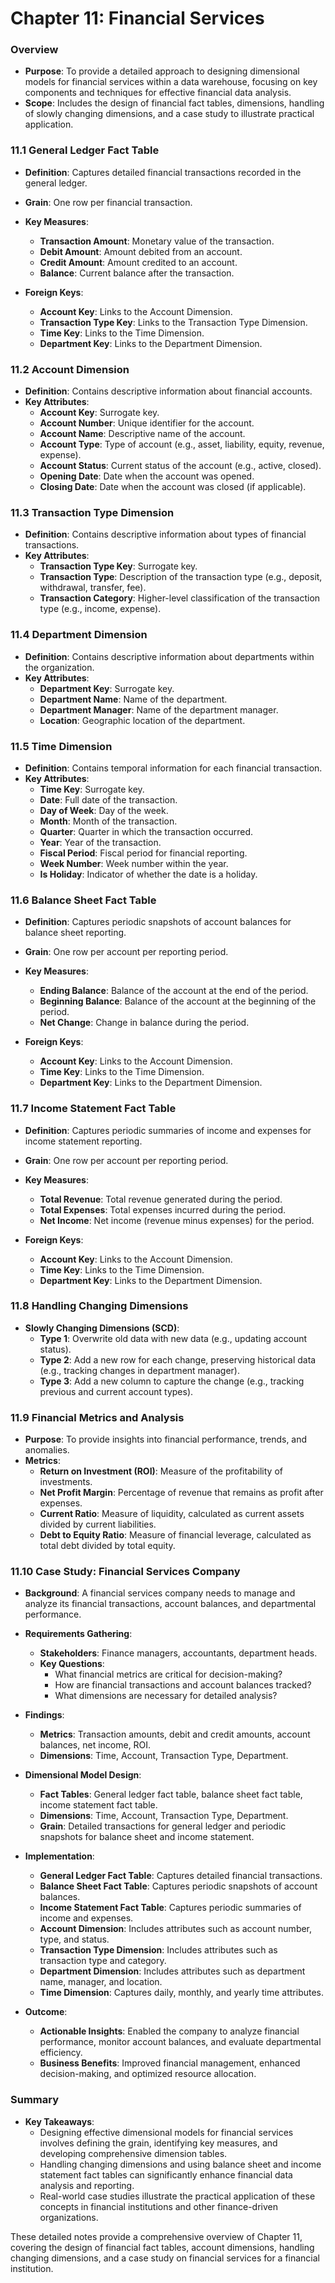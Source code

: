 # Chapter 11: Financial Services

### Overview
- **Purpose**: To provide a detailed approach to designing dimensional models for financial services within a data warehouse, focusing on key components and techniques for effective financial data analysis.
- **Scope**: Includes the design of financial fact tables, dimensions, handling of slowly changing dimensions, and a case study to illustrate practical application.

### 11.1 General Ledger Fact Table
- **Definition**: Captures detailed financial transactions recorded in the general ledger.
- **Grain**: One row per financial transaction.
- **Key Measures**:
  - **Transaction Amount**: Monetary value of the transaction.
  - **Debit Amount**: Amount debited from an account.
  - **Credit Amount**: Amount credited to an account.
  - **Balance**: Current balance after the transaction.

- **Foreign Keys**:
  - **Account Key**: Links to the Account Dimension.
  - **Transaction Type Key**: Links to the Transaction Type Dimension.
  - **Time Key**: Links to the Time Dimension.
  - **Department Key**: Links to the Department Dimension.

### 11.2 Account Dimension
- **Definition**: Contains descriptive information about financial accounts.
- **Key Attributes**:
  - **Account Key**: Surrogate key.
  - **Account Number**: Unique identifier for the account.
  - **Account Name**: Descriptive name of the account.
  - **Account Type**: Type of account (e.g., asset, liability, equity, revenue, expense).
  - **Account Status**: Current status of the account (e.g., active, closed).
  - **Opening Date**: Date when the account was opened.
  - **Closing Date**: Date when the account was closed (if applicable).

### 11.3 Transaction Type Dimension
- **Definition**: Contains descriptive information about types of financial transactions.
- **Key Attributes**:
  - **Transaction Type Key**: Surrogate key.
  - **Transaction Type**: Description of the transaction type (e.g., deposit, withdrawal, transfer, fee).
  - **Transaction Category**: Higher-level classification of the transaction type (e.g., income, expense).

### 11.4 Department Dimension
- **Definition**: Contains descriptive information about departments within the organization.
- **Key Attributes**:
  - **Department Key**: Surrogate key.
  - **Department Name**: Name of the department.
  - **Department Manager**: Name of the department manager.
  - **Location**: Geographic location of the department.

### 11.5 Time Dimension
- **Definition**: Contains temporal information for each financial transaction.
- **Key Attributes**:
  - **Time Key**: Surrogate key.
  - **Date**: Full date of the transaction.
  - **Day of Week**: Day of the week.
  - **Month**: Month of the transaction.
  - **Quarter**: Quarter in which the transaction occurred.
  - **Year**: Year of the transaction.
  - **Fiscal Period**: Fiscal period for financial reporting.
  - **Week Number**: Week number within the year.
  - **Is Holiday**: Indicator of whether the date is a holiday.

### 11.6 Balance Sheet Fact Table
- **Definition**: Captures periodic snapshots of account balances for balance sheet reporting.
- **Grain**: One row per account per reporting period.
- **Key Measures**:
  - **Ending Balance**: Balance of the account at the end of the period.
  - **Beginning Balance**: Balance of the account at the beginning of the period.
  - **Net Change**: Change in balance during the period.

- **Foreign Keys**:
  - **Account Key**: Links to the Account Dimension.
  - **Time Key**: Links to the Time Dimension.
  - **Department Key**: Links to the Department Dimension.

### 11.7 Income Statement Fact Table
- **Definition**: Captures periodic summaries of income and expenses for income statement reporting.
- **Grain**: One row per account per reporting period.
- **Key Measures**:
  - **Total Revenue**: Total revenue generated during the period.
  - **Total Expenses**: Total expenses incurred during the period.
  - **Net Income**: Net income (revenue minus expenses) for the period.

- **Foreign Keys**:
  - **Account Key**: Links to the Account Dimension.
  - **Time Key**: Links to the Time Dimension.
  - **Department Key**: Links to the Department Dimension.

### 11.8 Handling Changing Dimensions
- **Slowly Changing Dimensions (SCD)**:
  - **Type 1**: Overwrite old data with new data (e.g., updating account status).
  - **Type 2**: Add a new row for each change, preserving historical data (e.g., tracking changes in department manager).
  - **Type 3**: Add a new column to capture the change (e.g., tracking previous and current account types).

### 11.9 Financial Metrics and Analysis
- **Purpose**: To provide insights into financial performance, trends, and anomalies.
- **Metrics**:
  - **Return on Investment (ROI)**: Measure of the profitability of investments.
  - **Net Profit Margin**: Percentage of revenue that remains as profit after expenses.
  - **Current Ratio**: Measure of liquidity, calculated as current assets divided by current liabilities.
  - **Debt to Equity Ratio**: Measure of financial leverage, calculated as total debt divided by total equity.

### 11.10 Case Study: Financial Services Company
- **Background**: A financial services company needs to manage and analyze its financial transactions, account balances, and departmental performance.
- **Requirements Gathering**:
  - **Stakeholders**: Finance managers, accountants, department heads.
  - **Key Questions**:
    - What financial metrics are critical for decision-making?
    - How are financial transactions and account balances tracked?
    - What dimensions are necessary for detailed analysis?

- **Findings**:
  - **Metrics**: Transaction amounts, debit and credit amounts, account balances, net income, ROI.
  - **Dimensions**: Time, Account, Transaction Type, Department.

- **Dimensional Model Design**:
  - **Fact Tables**: General ledger fact table, balance sheet fact table, income statement fact table.
  - **Dimensions**: Time, Account, Transaction Type, Department.
  - **Grain**: Detailed transactions for general ledger and periodic snapshots for balance sheet and income statement.

- **Implementation**:
  - **General Ledger Fact Table**: Captures detailed financial transactions.
  - **Balance Sheet Fact Table**: Captures periodic snapshots of account balances.
  - **Income Statement Fact Table**: Captures periodic summaries of income and expenses.
  - **Account Dimension**: Includes attributes such as account number, type, and status.
  - **Transaction Type Dimension**: Includes attributes such as transaction type and category.
  - **Department Dimension**: Includes attributes such as department name, manager, and location.
  - **Time Dimension**: Captures daily, monthly, and yearly time attributes.

- **Outcome**:
  - **Actionable Insights**: Enabled the company to analyze financial performance, monitor account balances, and evaluate departmental efficiency.
  - **Business Benefits**: Improved financial management, enhanced decision-making, and optimized resource allocation.

### Summary
- **Key Takeaways**:
  - Designing effective dimensional models for financial services involves defining the grain, identifying key measures, and developing comprehensive dimension tables.
  - Handling changing dimensions and using balance sheet and income statement fact tables can significantly enhance financial data analysis and reporting.
  - Real-world case studies illustrate the practical application of these concepts in financial institutions and other finance-driven organizations.

These detailed notes provide a comprehensive overview of Chapter 11, covering the design of financial fact tables, account dimensions, handling changing dimensions, and a case study on financial services for a financial institution.